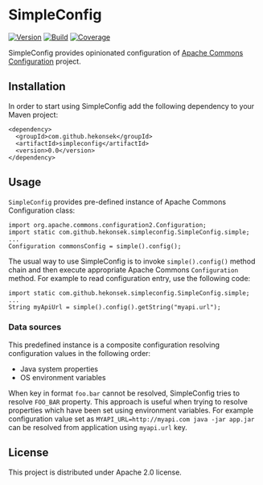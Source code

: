 # SimpleConfig

[![Version](https://img.shields.io/badge/SimpleConfig-0.0-blue.svg)](https://github.com/hekonsek/simpleconfig/releases)
[![Build](https://api.travis-ci.org/hekonsek/simpleconfig.svg)](https://travis-ci.org/hekonsek/simpleconfig)
[![Coverage](https://sonarcloud.io/api/badges/measure?key=com.github.hekonsek%3Asimpleconfig&metric=coverage)](https://sonarcloud.io/component_measures?id=com.github.hekonsek%3Asimpleconfig&metric=coverage)

SimpleConfig provides opinionated configuration of [Apache Commons Configuration](https://commons.apache.org/proper/commons-configuration/) project.

## Installation

In order to start using SimpleConfig add the following dependency to your Maven project:

    <dependency>
      <groupId>com.github.hekonsek</groupId>
      <artifactId>simpleconfig</artifactId>
      <version>0.0</version>
    </dependency>

## Usage

`SimpleConfig` provides pre-defined instance of Apache Commons Configuration class:

    import org.apache.commons.configuration2.Configuration;
    import static com.github.hekonsek.simpleconfig.SimpleConfig.simple;
    ...
    Configuration commonsConfig = simple().config();

The usual way to use SimpleConfig is to invoke `simple().config()` method chain and then execute appropriate
Apache Commons `Configuration` method. For example to read configuration entry, use the following code:

    import static com.github.hekonsek.simpleconfig.SimpleConfig.simple;
    ...
    String myApiUrl = simple().config().getString("myapi.url");

### Data sources

This predefined instance is a composite configuration resolving configuration values in the following order:
- Java system properties
- OS environment variables

When key in format `foo.bar` cannot be resolved, SimpleConfig tries to resolve `FOO_BAR` property. This approach is
useful when trying to resolve properties which have been set using environment variables.
For example configuration value set as `MYAPI_URL=http://myapi.com java -jar app.jar` can be resolved from application
using `myapi.url` key.

## License

This project is distributed under Apache 2.0 license.